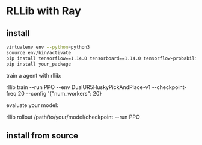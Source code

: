 # RLLib with Ray

## install

```bash
virtualenv env --python=python3
souurce env/bin/activate
pip install tensorflow==1.14.0 tensorboard==1.14.0 tensorflow-probability==0.7.0 ray[rllib] requests numpy==1.15.0 mujoco-py==2.0.2.2 psutil 
pip install your_package

```

train a agent with rllib:

rllib train --run PPO --env DualUR5HuskyPickAndPlace-v1 --checkpoint-freq 20 --config '{"num_workers": 20}

evaluate your model:

rllib rollout /path/to/your/model/checkpoint --run PPO

## install from source
